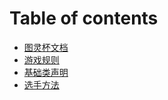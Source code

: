 # Table of contents

* [图灵杯文档](README.md)
* [游戏规则](you-xi-gui-ze.md)
* [基础类声明](ji-chu-lei-sheng-ming.md)
* [选手方法](xuan-shou-fang-fa.md)
